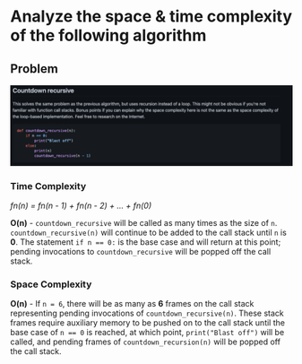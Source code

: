 # Analyze the space & time complexity of the following algorithm
## Problem

![Countdown recursive](./images/Screenshot%202021-10-04%20at%2022.24.24.png)

### Time Complexity

*fn(n) = fn(n - 1) + fn(n - 2) + ... + fn(0)*

**O(n)** - `countdown_recursive` will be called as many times as the size of `n`. `countdown_recursive(n)` will continue to be
added to the call stack until `n` is **0**. The statement `if n == 0:` is the base case and will return at this point; pending invocations to
`countdown_recursive` will be popped off the call stack.

### Space Complexity

**O(n)** - If `n = 6`, there will be as many as **6** frames on the call stack representing pending invocations of `countdown_recursive(n)`. These stack frames require auxiliary memory to be pushed on to the call stack until the base case of `n == 0` is reached, at which point, `print("Blast off")` will be called, and pending frames of `countdown_recursion(n)` will be popped off the call stack.